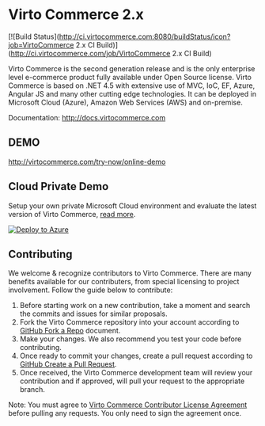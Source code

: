 Virto Commerce 2.x
============
[![Build Status](http://ci.virtocommerce.com:8080/buildStatus/icon?job=VirtoCommerce 2.x CI Build)](http://ci.virtocommerce.com/job/VirtoCommerce 2.x CI Build)

Virto Commerce is the second generation release and is the only enterprise level e-commerce product fully available under Open Source license. Virto Commerce is based on .NET 4.5 with extensive use of MVC, IoC, EF, Azure, Angular JS and many other cutting edge technologies. It can be deployed in Microsoft Cloud (Azure), Amazon Web Services (AWS) and on-premise.

Documentation: http://docs.virtocommerce.com

DEMO
-----------
http://virtocommerce.com/try-now/online-demo

Cloud Private Demo
-----------

Setup your own private Microsoft Cloud environment and evaluate the latest version of Virto Commerce, <a href="http://docs.virtocommerce.com/display/vc2devguide/Deploy+from+GitHub+to+Microsoft+Cloud+Azure" target="_blank">read more</a>.

<a href="https://azuredeploy.net/" target="_blank">
  <img alt="Deploy to Azure" src="http://azuredeploy.net/deploybutton.png"/>
</a>

Contributing
-----------
We welcome & recognize contributors to Virto Commerce. There are many benefits available for our contributers, from special licensing to project involvement. Follow the guide below to contribute:

1. Before starting work on a new contribution, take a moment and search the commits and issues for similar proposals.
2. Fork the Virto Commerce repository into your account according to <a href="https://help.github.com/articles/fork-a-repo/">GitHub Fork a Repo</a> document.
3. Make your changes. We also recommend you test your code before contributing.
4. Once ready to commit your changes, create a pull request according to <a href="https://help.github.com/articles/creating-a-pull-request/">GitHub Create a Pull Request</a>.
5. Once received, the Virto Commerce development team will review your contribution and if approved, will pull your request to the appropriate branch.

Note: You must agree to <a href="http://virtocommerce.com/contribute-agreement">Virto Commerce Contributor License Agreement</a> before pulling any requests. You only need to sign the agreement once.
